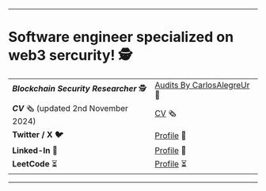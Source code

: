 <hr/>

# Software engineer specialized on web3 sercurity! 🕵️

|  |  |
|------|------|
| ***Blockchain Security Researcher*** 🕵️  | [Audits By CarlosAlegreUr](https://github.com/CarlosAlegreUr/Audits-By-CarlosAlegreUr) 📔 |
| ***CV*** 🗞️ (updated 2nd November 2024)  | [CV](https://drive.google.com/file/d/1gsip_Y76JZiJI5zuJIawjb7czTfzctZt/view?usp=sharing) 🗞️|
|**Twitter / X 🐦**| [Profile](https://x.com/carlos__alegre) 🔗 |
| **Linked-In** 🔗 | [Profile](https://www.linkedin.com/in/carlos-alegre-urquiz%C3%BA-0b19701b3/) 🔗|
| **LeetCode** ⏳ | [Profile](https://leetcode.com/CarlosAlegreUrquizu/) ⏳|

---
